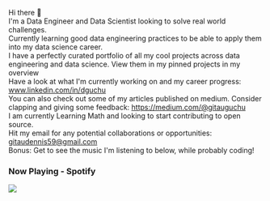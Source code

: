 Hi there 👋  
I'm a Data Engineer and Data Scientist looking to solve real world challenges.  
Currently learning good data engineering practices to be able to apply them into my data science career.  
I have a perfectly curated portfolio of all my cool projects across data engineering and data science. View them in my pinned projects in my overview  
Have a look at what I'm currently working on and my career progress: www.linkedin.com/in/dguchu  
You can also check out some of my articles published on medium. Consider clapping and giving some feedback: https://medium.com/@gitauguchu  
I am currently Learning Math and looking to start contributing to open source.  
Hit my email for any potential collaborations or opportunities: gitaudennis59@gmail.com  
Bonus: Get to see the music I'm listening to below, while probably coding!  

### Now Playing - Spotify
<p>
<a href="https://spotify-github-profile.kittinanx.com/api/view?uid=fzod7867h7gw49rywfjhyxhdc&redirect=true">
<img src="https://spotify-github-profile.kittinanx.com/api/view?uid=fzod7867h7gw49rywfjhyxhdc&cover_image=true&theme=novatorem&show_offline=false&background_color=121212&interchange=false&bar_color=53b14f&bar_color_cover=false"/>
</a>
</p>



